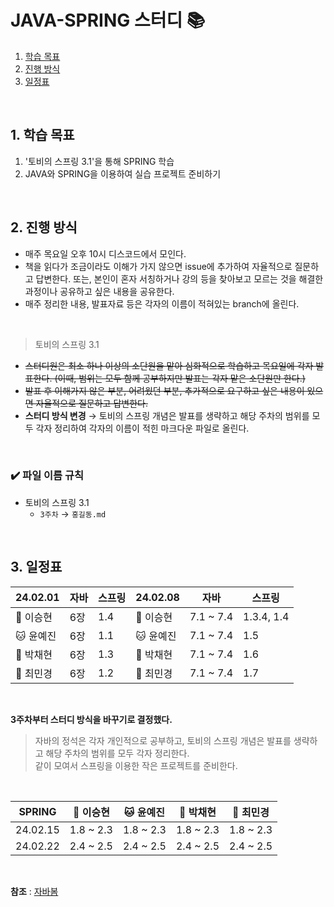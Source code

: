 # JAVA-SPRING 스터디 📚
1. [학습 목표](##1.-학습-목표)
2. [진행 방식](##2.-진행-방식)
3. [일정표](##3.-일정표)

<br/>

## 1. 학습 목표
1. '토비의 스프링 3.1'을 통해 SPRING 학습
2. JAVA와 SPRING을 이용하여 실습 프로젝트 준비하기

<br/>

## 2. 진행 방식
- 매주 목요일 오후 10시 디스코드에서 모인다.
- 책을 읽다가 조금이라도 이해가 가지 않으면 issue에 추가하여 자율적으로 질문하고 답변한다. 또는, 본인이 혼자 서칭하거나 강의 등을 찾아보고 모르는 것을 해결한 과정이나 공유하고 싶은 내용을 공유한다.
- 매주 정리한 내용, 발표자료 등은 각자의 이름이 적혀있는 branch에 올린다.

</br>

> 토비의 스프링 3.1
- ~~스터디원은 최소 하나 이상의 소단원을 맡아 심화적으로 학습하고 목요일에 각자 발표한다. (이때, 범위는 모두 함께 공부하지만 발표는 각자 맡은 소단원만 한다.)~~
- ~~발표 후 이해가지 않은 부분, 어려웠던 부분, 추가적으로 요구하고 싶은 내용이 있으면 자율적으로 질문하고 답변한다.~~
- **스터디 방식 변경** → 토비의 스프링 개념은 발표를 생략하고 해당 주차의 범위를 모두 각자 정리하여 각자의 이름이 적힌 마크다운 파일로 올린다.


</br>

### ✔️ 파일 이름 규칙

- 토비의 스프링 3.1
    - `3주차` → `홍길동.md`

</br>

## 3. 일정표
| 24.02.01 | 자바 | 스프링 | 24.02.08 | 자바 | 스프링 |
| --- | --- | --- | --- | --- | --- |
| 🦊 이승현 | 6장 | 1.4 | 🦊 이승현 | 7.1 ~ 7.4 | 1.3.4, 1.4 |
| 🐱 윤예진 | 6장 | 1.1 | 🐱 윤예진 | 7.1 ~ 7.4 | 1.5 |
| 🎀 박채현 | 6장 | 1.3 | 🎀 박채현 | 7.1 ~ 7.4 | 1.6 |
| 🍒 최민경 | 6장 | 1.2 | 🍒 최민경 | 7.1 ~ 7.4 | 1.7 |

</br>

**3주차부터 스터디 방식을 바꾸기로 결정했다.**
> 자바의 정석은 각자 개인적으로 공부하고, 토비의 스프링 개념은 발표를 생략하고 해당 주차의 범위를 모두 각자 정리한다. </br>
> 같이 모여서 스프링을 이용한 작은 프로젝트를 준비한다.

</br>

| SPRING | 🦊 이승현 | 🐱 윤예진 | 🎀 박채현 | 🍒 최민경 | 
| --- | --- | --- | --- | --- |
| 24.02.15 | 1.8 ~ 2.3 | 1.8 ~ 2.3 | 1.8 ~ 2.3 | 1.8 ~ 2.3 | 
| 24.02.22 | 2.4 ~ 2.5 | 2.4 ~ 2.5 | 2.4 ~ 2.5 | 2.4 ~ 2.5 |

</br>

**참조** : [자바봄](https://javabom.tistory.com/70)
